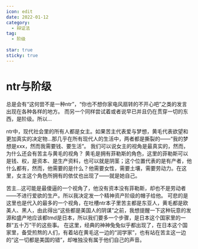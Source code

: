```yaml
---
icon: edit
date: 2022-01-12
category:
  - 辩证法
tag:
  - 阶级
  
star: true
sticky: true
---
```


# ntr与阶级

总是会有“这何尝不是一种ntr”，“你也不想你家电风扇转的不开心吧”之类的发言出现在各种各样的地方。
而另一个同样尝试着或者说早已并且仍在贯穿一切的东西，是阶级。所以...


ntr中，现代社会里的所有人都是女主。如果苦主代表爱与梦想，黄毛代表欲望和更加真实的决定物…那几乎在所有现代人的生活中，两者都是撕裂的——“我的梦想是xxx，然而我需要钱、要生活”。
我们可以说女主的视角是最真实的，然而，为什么还会有苦主与黄毛的视角？
黄毛是拥有菲勒斯的角色，这里的菲勒斯可以是钱、权，是资本、是生产资料，也可以就是阴茎；这个位置代表的是有产者，他什么都有，然而，他需要的是什么？他需要女性，需要土壤，需要劳动力。在这里，女主这个角色所拥有的依仗也出现了——就是她自己。

苦主…这可能是最傻逼的一个视角了，他没有资本没有菲勒斯，却也不是劳动者——不进行爱欲的生产。所以我决定发一个精神资产阶级的帽子给他。
可悲的是这里也是代入的最多的一个视角，在吐槽ntr本子里苦主都是东亚人，黄毛都是欧美人、黑人，由此得出“这些都是美国人的阴谋”之前，我想提醒一下这种玩意的发源和盛产地应该都tmd是日本，所以我们要多一个步骤，是日本这个国家里的一群“五十万”干的这些事。
在这里，经典的神神兔兔似乎都出现了，在日本这个国家里，备受煎熬的人们，有着站在黄毛这一边的“润学家”，也有站在苦主这一边的“这一切都是美国的错”，却唯独没有属于他们自己的声音。